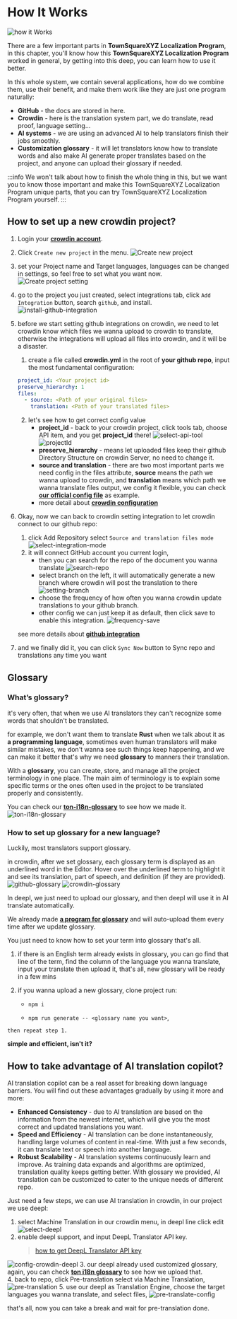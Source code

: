 # How It Works

![how it Works](/img/localizationProgramGuideline/localization-program.png)

There are a few important parts in **TownSquareXYZ Localization Program**, in this chapter, you'll know how this **TownSquareXYZ Localization Program** worked in general, by getting into this deep, you can learn how to use it better.

In this whole system, we contain several applications, how do we combine them, use their benefit, and make them work like they are just one program naturally:

- **GitHub** - the docs are stored in here.
- **Crowdin** - here is the translation system part, we do translate, read proof, language setting...   
- **AI systems** - we are using an advanced AI to help translators finish their jobs smoothly.
- **Customization glossary** - it will let translators know how to translate words and also make AI generate proper translates based on the project, and anyone can upload their glossary if needed.

:::info
We won't talk about how to finish the whole thing in this, but we want you to know those important and make this TownSquareXYZ Localization Program unique parts, that you can try TownSquareXYZ Localization Program yourself.
:::

## How to set up a new crowdin project?
1. Login your [**crowdin account**](https://accounts.crowdin.com/login).
2. Click `Create new project` in the menu.
![Create new project](/img/localizationProgramGuideline/howItWorked/create-new-project.png)
3. set your Project name and Target languages, languages can be changed in settings, so feel free to set what you want now.
![Create project setting](/img/localizationProgramGuideline/howItWorked/create-project-setting.png)
4. go to the project you just created, select integrations tab, click `Add Integration` button, search `github`, and install.
![install-github-integration](/img/localizationProgramGuideline/howItWorked/install-github-integration.png)
5. before we start setting github integrations on crowdin, we need to let crowdin know which files we wanna upload to crowdin to translate, otherwise the integrations will upload all files into crowdin, and it will be a disaster.

    1. create a file called **crowdin.yml** in the root of **your github repo**, input the most fundamental configuration:

      ```yml
      project_id: <Your project id>
      preserve_hierarchy: 1
      files:
        - source: <Path of your original files>
          translation: <Path of your translated files>
      ```

    2. let's see how to get correct config value 
        -  **project_id** - back to your crowdin project, click tools tab, choose API item, and you get **project_id** there! 
        ![select-api-tool](/img/localizationProgramGuideline/howItWorked/select-api-tool.png)
        ![projectId](/img/localizationProgramGuideline/howItWorked/projectId.png)
        - **preserve_hierarchy** - means let uploaded files keep their github Directory Structure on crowdin Server, no need to change it.
        - **source and translation** - there are two most important parts we need config in the files attribute, **source** means the path we wanna upload to crowdin, and **translation** means which path we wanna translate files output, we config it flexible, you can check [**our official config file**](https://github.com/TownSquareXYZ/ton-docs/blob/localization/crowdin.yml) as example.
        - more detail about [**crowdin configuration**](https://developer.crowdin.com/configuration-file/) 

6. Okay, now we can back to crowdin setting integration to let crowdin connect to our github repo:
    1. click Add Repository select `Source and translation files mode`
    ![select-integration-mode](/img/localizationProgramGuideline/howItWorked/select-integration-mode.png)
    2. it will connect GitHub account you current login, 
        - then you can search for the repo of the document you wanna translate
        ![search-repo](/img/localizationProgramGuideline/howItWorked/search-repo.png)
        - select branch on the left, it will automatically generate a new branch where crowdin will post the translation to there
        ![setting-branch](/img/localizationProgramGuideline/howItWorked/setting-branch.png)
        - choose the frequency of how often you wanna crowdin update translations to your github branch.
        - other config we can just keep it as default, then click save to enable this integration.
        ![frequency-save](/img/localizationProgramGuideline/howItWorked/frequency-save.png)
        
      see more details about [**github integration**](https://support.crowdin.com/github-integration/) 			 
      
7. and we finally did it, you can click `Sync Now` button to Sync repo and translations any time you want 
		
	 
## Glossary

### What’s glossary?

it's very often, that when we use AI translators they can't recognize some words that shouldn't be translated. 

for example, we don't want them to translate **Rust** when we talk about it as **a programming language**, sometimes even human translators will make similar mistakes, we don't wanna see such things keep happening, and we can make it better that's why we need **glossary** to manners their translation.

With a **glossary**, you can create, store, and manage all the project terminology in one place. The main aim of terminology is to explain some specific terms or the ones often used in the project to be translated properly and consistently.

You can check our [**ton-i18n-glossary**](https://github.com/TownSquareXYZ/ton-i18n-glossary) to see how we made it.
![ton-i18n-glossary](/img/localizationProgramGuideline/howItWorked/ton-i18n-glossary.png)

### How to set up glossary for a new language?

Luckily, most translators support glossary. 

in crowdin, after we set glossary, each glossary term is displayed as an underlined word in the Editor. Hover over the underlined term to highlight it and see its translation, part of speech, and definition (if they are provided).
![github-glossary](/img/localizationProgramGuideline/howItWorked/github-glossary.png)
![crowdin-glossary](/img/localizationProgramGuideline/howItWorked/crowdin-glossary.png)


In deepl, we just need to upload our glossary, and then deepl will use it in AI translate automatically.

We already made [**a program for glossary**](https://github.com/TownSquareXYZ/ton-i18n-glossary) and will auto-upload them every time after we update glossary.

You just need to know how to set your term into glossary that's all.

  1. if there is an English term already exists in glossary, you can go find that line of the term, find the column of the language you wanna translate, input your translate then upload it, that's all, new glossary will be ready in a few mins
  2. if you wanna upload a new glossary, clone project run: 
  
      - `npm i` 
    
      - `npm run generate -- <glossary name you want>`, 
    
    then repeat step 1.

  **simple and efficient, isn't it?**

## How to take advantage of AI translation copilot?

AI translation copilot can be a real asset for breaking down language barriers. You will find out these advantages gradually by using it more and more:
- **Enhanced Consistency** - due to AI translation are based on the information from the newest internet, which will give you the most correct and updated translations you want.
- **Speed and Efficiency** - AI translation can be done instantaneously, handling large volumes of content in real-time. With just a few seconds, it can translate text or speech into another language.
- **Robust Scalability** - AI translation systems continuously learn and improve. As training data expands and algorithms are optimized, translation quality keeps getting better. With glossary we provided, AI translation can be customized to cater to the unique needs of different repo.

Just need a few steps, we can use AI translation in crowdin, in our project we use deepl: 
1. select Machine Translation in our crowdin menu, in deepl line click edit
![select-deepl](/img/localizationProgramGuideline/howItWorked/select-deepl.png) 
2. enable deepl support, and input DeepL Translator API key. 
    > [how to get DeepL Translator API key](https://www.deepl.com/pro-api?cta=header-pro-api)
    
![config-crowdin-deepl](/img/localizationProgramGuideline/howItWorked/config-crowdin-deepl.png) 
3. our deepl already used customized glossary, again, you can check [**ton i18n glossary**](https://github.com/TownSquareXYZ/ton-i18n-glossary) to see how we upload that.  
4. back to repo, click Pre-translation select via Machine Translation, 
![pre-translation](/img/localizationProgramGuideline/howItWorked/pre-translation.png) 
5. use our deepl as Translation Engine, choose the target languages you wanna translate, and select files, 
![pre-translate-config](/img/localizationProgramGuideline/howItWorked/pre-translate-config.png) 

that's all, now you can take a break and wait for pre-translation done.






